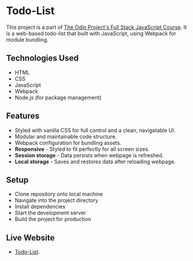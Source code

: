 # Todo-List
This project is a part of [The Odin Project's Full Stack JavaScript Course](https://www.theodinproject.com/lessons/node-path-javascript-todo-list). It is a web-based todo-list that built with JavaScript, using Webpack for module bundling.

## Technologies Used
- HTML
- CSS
- JavaScript
- Webpack
- Node.js (for package management)

## Features 
- Styled with vanilla CSS for full control and a clean, navigatable UI.
- Modular and maintainable code structure.
- Webpack configuration for bundling assets.
- **Responsive** - Styled to fit perfectly for all screen sizes.
- **Session storage** - Data persists when webpage is refreshed. 
- **Local storage** - Saves and restores data after reloading webpage.

## Setup
- Clone repository onto local machine
- Navigate into the project directory
- Install dependencies
- Start the development server
- Build the project for production

## Live Website
* [Todo-List](https://ricky-rubin.github.io/Todo-List/).
